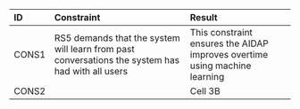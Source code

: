 | ID | Constraint | Result |
|:---|:---|:---|
| CONS1 | RS5 demands that the system will learn from past conversations the system has had with all users | This constraint ensures the AIDAP improves overtime using machine learning |
| CONS2 |  | Cell 3B |
